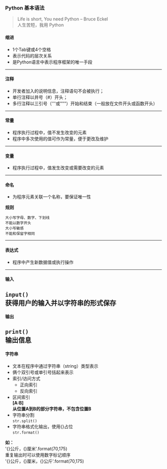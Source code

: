 ### Python 基本语法

>Life is short, You need Python – Bruce Eckel  
>人生苦短，我用 Python

#### 缩进
- 1个Tab键或4个空格  
- 表示代码的层次关系   
- 是Python语言中表示程序框架的唯一手段
---
#### 注释
- 开发者加入的说明信息，注释语句不会被执行；
- 单行注释以井号（#）开头；
- 多行注释以三引号（'''或"""）开始和结束（一般放在文件开头或函数开头）
---
#### 常量
- 程序执行过程中，值不发生改变的元素
- 程序中多次使用的值可作为常量，便于更改及维护
---
#### 变量
- 程序执行过程中，值发生改变或需要改变的元素
---
#### 命名
- 为程序元素关联一个名称，要保证唯一性  

**规则**

```
大小写字母、数字、下划线  
不能以数字开头  
大小写敏感   
不能和保留字相同
```
---
#### 表达式
- 程序中产生新数据值或执行操作
---
#### 输入
`input()`  
获得用户的输入并以字符串的形式保存
---
#### 输出
`print()`  
输出信息
---
#### 字符串
- 文本在程序中通过字符串（string）类型表示
- 俩个双引号或单引号括起来表示
- 索引/访问方式
  - 正向索引
  - 反向索引
- 区间索引  
**[A:B]  
从位置A到B的部分字符串，不包含位置B**
- 字符串分割  
`str.split()`
- 字符串格式化输出，使用{}占位  
`str.format()`  

**如：**  
'{}公斤，{}厘米'.format(70,175)  
重复输出时可以使用数字标记顺序  
'{}公斤，{}厘米，{}公斤'.format(70,175)

